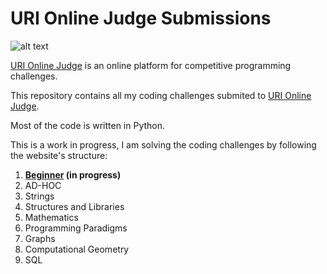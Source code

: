 # URI Online Judge Submissions


![alt text](https://www.urionlinejudge.com.br/judge/img/5.0/logo.130615.png?1591503281)

[URI Online Judge](https://www.urionlinejudge.com.br/judge/pt) is an online platform for competitive programming challenges.

This repository contains all my coding challenges submited to [URI Online Judge](https://www.urionlinejudge.com.br/judge/pt). 

Most of the code is written in Python.



This is a work in progress, I am solving the coding challenges by following the website's structure:



1. **[Beginner](https://www.urionlinejudge.com.br/judge/en/problems/index/1) (in progress)**
2. AD-HOC
3. Strings
4. Structures and Libraries
5. Mathematics
6. Programming Paradigms
7. Graphs
8. Computational Geometry
9. SQL

